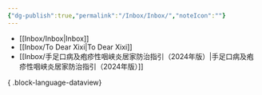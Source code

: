 ```yaml
---
{"dg-publish":true,"permalink":"/Inbox/Inbox/","noteIcon":""}
---
```


- [[Inbox/Inbox\|Inbox]]
- [[Inbox/To Dear Xixi\|To Dear Xixi]]
- [[Inbox/手足口病及疱疹性咽峡炎居家防治指引（2024年版）\|手足口病及疱疹性咽峡炎居家防治指引（2024年版）]]

{ .block-language-dataview}